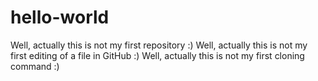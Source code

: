 # hello-world
Well, actually this is not my first repository :)
Well, actually this is not my first editing of a file in GitHub :)
Well, actually this is not my first cloning command :)